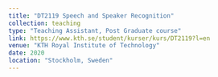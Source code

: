```yaml
---
title: "DT2119 Speech and Speaker Recognition"
collection: teaching
type: "Teaching Assistant, Post Graduate course"
link: https://www.kth.se/student/kurser/kurs/DT2119?l=en
venue: "KTH Royal Institute of Technology"
date: 2020
location: "Stockholm, Sweden"
---
```

